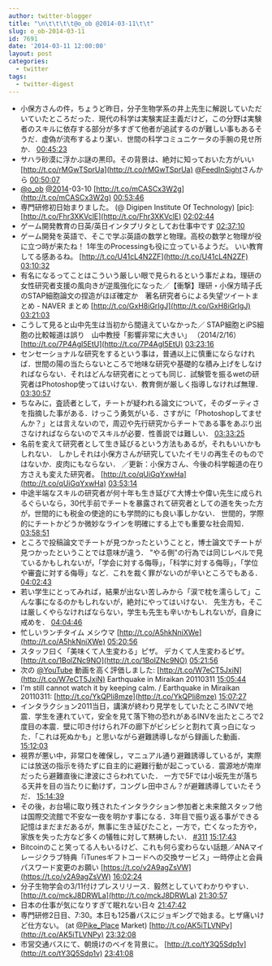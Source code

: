 ```yaml
---
author: twitter-blogger
title: "\n\t\t\t\t@o_ob @2014-03-11\t\t"
slug: o_ob-2014-03-11
id: 7691
date: '2014-03-11 12:00:00'
layout: post
categories:
  - twitter
tags:
  - twitter-digest
---
```


*   小保方さんの件，ちょうど昨日，分子生物学系の井上先生に解説していただいていたところだった．現代の科学は実験実証主義だけど，この分野は実験者のスキルに依存する部分が多すぎて他者が追試するのが難しい事もあるそうだ．虚偽が流布するより潔い．世間の科学コミュニケータの手腕の見せ所か． [00:45:23](https://twitter.com/o_ob/statuses/443049987044175873)
*   サハラ砂漠に浮かぶ謎の黒印。その背景は、絶対に知っておいた方がいい [http://t.co/rMGwTSprUa](http://t.co/rMGwTSprUa) [@FeedInSight](https://twitter.com/FeedInSight)さんから [00:50:07](https://twitter.com/o_ob/statuses/443051180466253824)
*   [@o_ob](https://twitter.com/o_ob) [@2014](https://twitter.com/2014)-03-10 [http://t.co/mCASCx3W2g](http://t.co/mCASCx3W2g) [00:53:46](https://twitter.com/o_ob/statuses/443052099945766912)
*   専門研修初日始まりました。 (@ Digipen Institute Of Technology) [pic]: [http://t.co/Fhr3XKVclE](http://t.co/Fhr3XKVclE) [02:02:44](https://twitter.com/o_ob/statuses/443069452629082112)
*   ゲーム開発教育の日英/英日インタプリタとしてお仕事中です [02:37:10](https://twitter.com/o_ob/statuses/443078122020171776)
*   ゲーム開発を英語で、そこで学ぶ英語の数学と物理。高校の数学と物理が役に立つ時が来たね！ 1年生のProcessingも役に立っているようだ。 いい教育してる感あるね。 [http://t.co/U41cL4N2ZF](http://t.co/U41cL4N2ZF) [03:10:32](https://twitter.com/o_ob/statuses/443086519100661761)
*   有名になるってことはこういう厳しい眼で見られるという事だよね，理研の女性研究者支援の風向きが逆風強化になった／【衝撃】理研・小保方晴子氏のSTAP細胞論文の捏造がほぼ確定か　著名研究者らによる失望ツイートまとめ - NAVER まとめ [http://t.co/GxH8iGrIgJ](http://t.co/GxH8iGrIgJ) [03:21:03](https://twitter.com/o_ob/statuses/443089162896277504)
*   こうして見ると山中先生は当初から間違えていなかった／ STAP細胞とiPS細胞の比較報道は誤り　山中教授「影響非常に大きい」 （2014/2/16） [http://t.co/7P4AgI5EtU](http://t.co/7P4AgI5EtU) [03:23:16](https://twitter.com/o_ob/statuses/443089723028828160)
*   センセーショナルな研究をするという事は，普通以上に慎重にならなければ．世間の陽の当たらないところで地味な研究や基礎的な積み上げをしなければならない．それはどんな研究者にとっても同じ．試験管を振るwetの研究者はPhotoshop使ってはいけない．教育側が厳しく指導しなければ無理． [03:30:57](https://twitter.com/o_ob/statuses/443091656615534592)
*   ちなみに，査読者として，チートが疑われる論文について，そのダーティさを指摘した事がある．けっこう勇気がいる．さすがに「Photoshopしてませんか？」とは言えないので，周辺や先行研究からチートである事をあぶり出さなければならないのでスキルが必要．性善説では難しい． [03:33:25](https://twitter.com/o_ob/statuses/443092274008711168)
*   名前を変えて研究者として生き延びるという方法もあるが，それもいいかもしれない． しかしそれは小保方さんが研究していたイモリの再生そのものではないか．皮肉にもならない． ／更新：小保方さん、今後の科学報道の在り方さえも変えた研究者。 [http://t.co/qUiGqYxwHa](http://t.co/qUiGqYxwHa) [03:53:14](https://twitter.com/o_ob/statuses/443097263322042368)
*   中途半端なスキルの研究者が何十年も生き延びて大博士や偉い先生に成られるぐらいなら，30代手前でチートを暴露されて研究者としての道を失った方が，世間的にも税金の使途的にも学問的にも良い事しかない． 世間的，学際的にチートかどうか微妙なラインを明確にする上でも重要な社会周知． [03:58:51](https://twitter.com/o_ob/statuses/443098678513786880)
*   ところで投稿論文でチートが見つかったということと，博士論文でチートが見つかったということでは意味が違う． "やる側"の行為では同じレベルで見ているかもしれないが，「学会に対する侮辱」，「科学に対する侮辱」，「学位や審査に対する侮辱」など．これを裁く罪がないのが辛いところでもある． [04:02:43](https://twitter.com/o_ob/statuses/443099648677261313)
*   若い学生にとってみれば，結果が出ない苦しみから「涙で枕を濡らして」こんな事になるのかもしれないが，絶対にやってはいけない． 先生方も，そこは厳しくやらなければならない，学生も先生も辛いかもしれないが，自身に戒めを． [04:04:46](https://twitter.com/o_ob/statuses/443100165046415360)
*   忙しいランチタイム メシウマ [http://t.co/A5hkNniXWe](http://t.co/A5hkNniXWe) [05:20:56](https://twitter.com/o_ob/statuses/443119333821009920)
*   スタッフ曰く「美味くて人生変わる」ピザ。 デカくて人生変わるピザ。 [http://t.co/1BolZNc9NO](http://t.co/1BolZNc9NO) [05:21:56](https://twitter.com/o_ob/statuses/443119583411462144)
*   次の [@YouTube](https://twitter.com/YouTube) 動画を高く評価しました: [http://t.co/W7eCT5JxiN](http://t.co/W7eCT5JxiN) Earthquake in Miraikan 20110311 [15:05:44](https://twitter.com/o_ob/statuses/443266503690190848)
*   I'm still cannot watch it by keeping calm. / Earthquake in Miraikan 20110311: [http://t.co/YkQPli8mze](http://t.co/YkQPli8mze) [15:07:27](https://twitter.com/o_ob/statuses/443266935510147072)
*   インタラクション2011当日，講演が終わり見学をしていたところINVで地震．学生を連れていて，安全を見て落下物の恐れがあるINVを出たところで2度目の本震．壁に叩き付けられ7Fの廊下がビシビシと割れて真っ白になった．「これは死ぬかも」と思いながら避難誘導しながら録画した動画． [15:12:03](https://twitter.com/o_ob/statuses/443268090810208257)
*   視界が悪い中，非常口を確保し，マニュアル通り避難誘導しているが，実際には放送の指示を待たずに自主的に避難行動が起こっている．震源地が南岸だったら避難直後に津波にさらわれていた． 一方で5Fでは小坂先生が落ちる天井を目の当たりに動けず，コングレ田中さん？が避難誘導していたそうだ． [15:14:39](https://twitter.com/o_ob/statuses/443268746950361089)
*   その後，お台場に取り残されたインタラクション参加者と未来館スタッフ他は国際交流館で不安な一夜を明かす事になる．3年目で振り返る事ができる記憶はまだまだあるが，無事に生き延びたこと，一方で，亡くなった方や，家族を失った方など多くの犠牲に対して黙祷したい． [#311](https://twitter.com/search?q=%23311&src=hash) [15:17:43](https://twitter.com/o_ob/statuses/443269517439815680)
*   Bitcoinのこと笑ってる人もいるけど、これも何ら変わらない話題／ANAマイレージクラブ特典「iTunesギフトコードへの交換サービス」一時停止と会員パスワード変更のお願い [https://t.co/v2A9agZsVW](https://t.co/v2A9agZsVW) [16:02:24](https://twitter.com/o_ob/statuses/443280765707509760)
*   分子生物学会の3/11付けプレスリリース．毅然としていてわかりやすい． [http://t.co/mckJ8DRWLa](http://t.co/mckJ8DRWLa) [21:30:57](https://twitter.com/o_ob/statuses/443363444356423680)
*   日本の仕事が気になりすぎて眠れない日々 [21:47:42](https://twitter.com/o_ob/statuses/443367661066416128)
*   専門研修2日目、7:30。本日も125番バスにジョギングで始まる。ヒザ痛いけど仕方ない。 (at [@Pike_Place](https://twitter.com/Pike_Place) Market) [http://t.co/AK5iTLVNPy](http://t.co/AK5iTLVNPy) [23:32:08](https://twitter.com/o_ob/statuses/443393941942333440)
*   市営交通バスにて、朝焼けのベイを背景に。 [http://t.co/tY3Q5Sdp1v](http://t.co/tY3Q5Sdp1v) [23:41:08](https://twitter.com/o_ob/statuses/443396206396329984)